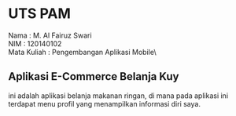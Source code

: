 # UTS PAM
Nama : M. Al Fairuz Swari\
NIM  : 120140102\
Mata Kuliah : Pengembangan Aplikasi Mobile\

## Aplikasi E-Commerce Belanja Kuy
ini adalah aplikasi belanja makanan ringan, di mana pada aplikasi ini terdapat menu profil yang menampilkan informasi diri saya.

